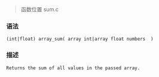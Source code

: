 > 函数位置 sum.c

### 语法

    (int|float) array_sum( array int|array float numbers  )

### 描述

    Returns the sum of all values in the passed array.
